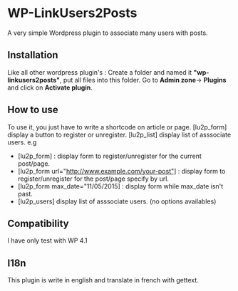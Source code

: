 # WP-LinkUsers2Posts
A very simple Wordpress plugin to associate many users with posts.

## Installation
Like all other wordpress plugin's :
Create a folder and  named it **"wp-linkusers2posts"**, put all files into this folder. Go to **Admin zone**-> **Plugins** and click on **Activate plugin**.

## How to use
To use it, you just have to write a shortcode on article or page.
[lu2p_form] display a button to register or unregister.
[lu2p_list] display list of asssociate users.
e.g
* [lu2p_form] : display form to register/unregister for the current post/page.
* [lu2p_form url="http://www.example.com/your-post"] : display form to register/unregister for the post/page specify by url.
* [lu2p_form max_date="11/05/2015] : display form while max_date isn't past. 
* [lu2p_users] display list of asssociate users. (no options availables)

## Compatibility
I have only test with WP 4.1

## I18n
This plugin is write in english and translate in french with gettext.

